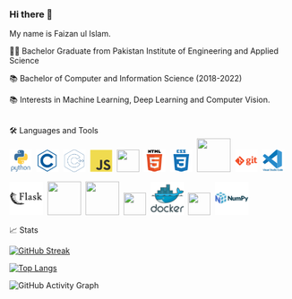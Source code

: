 ### Hi there 👋

My name is Faizan ul Islam.

👨‍🎓 Bachelor Graduate from Pakistan Institute of Engineering and Applied Science

📚 Bachelor of Computer and Information Science (2018-2022)

📚 Interests in Machine Learning, Deep Learning and Computer Vision.

<br>
🛠️ Languages and Tools
<div>
  <img src="https://github.com/devicons/devicon/blob/master/icons/python/python-original-wordmark.svg" title="Python" alt="Python" width="40" height="40"/>&nbsp;
  <img src="https://github.com/devicons/devicon/blob/master/icons/c/c-line.svg" title="C" alt="C" width="40" height="40"/>&nbsp;
  <img src="https://github.com/devicons/devicon/blob/master/icons/cplusplus/cplusplus-line.svg" title="C++" alt="C++" width="40" height="40"/>&nbsp;
  <img src="https://github.com/devicons/devicon/blob/master/icons/javascript/javascript-original.svg" title="JS" alt="JS" width="40"height="40"/>&nbsp;
  <img src="https://cdn.jsdelivr.net/gh/devicons/devicon/icons/react/react-original.svg" width="40"height="40"/>&nbsp;
  <img src="https://github.com/devicons/devicon/blob/master/icons/html5/html5-original-wordmark.svg" title="HTML5" alt="HTML" width="40" height="40"/>&nbsp;
  <img src="https://github.com/devicons/devicon/blob/master/icons/css3/css3-plain-wordmark.svg"  title="CSS3" alt="CSS" width="40" height="40"/>&nbsp;
  <img src="https://cdn.jsdelivr.net/gh/devicons/devicon/icons/unity/unity-original-wordmark.svg" width="60" height="60"/>&nbsp;
  <img src="https://github.com/devicons/devicon/blob/master/icons/git/git-plain-wordmark.svg" title="Git" alt="Git" width="40" height="40"/>&nbsp;
  <img src="https://github.com/devicons/devicon/blob/master/icons/vscode/vscode-original-wordmark.svg" title="VS" alt="VS" width="40" height="40"/>&nbsp;
  
  
  <img src="https://github.com/devicons/devicon/blob/master/icons/flask/flask-original-wordmark.svg" title="Flask" alt="Flask" width="60" height="60"/>&nbsp;
  <img src="https://cdn.jsdelivr.net/gh/devicons/devicon/icons/tensorflow/tensorflow-original-wordmark.svg" width="60" height="60"/>&nbsp;
  <img src="https://cdn.jsdelivr.net/gh/devicons/devicon/icons/pytorch/pytorch-original-wordmark.svg" width="60" height="60"/>&nbsp;
  <img src="https://cdn.jsdelivr.net/gh/devicons/devicon/icons/selenium/selenium-original.svg" width="40" height="40"/>&nbsp;
  <img src="https://github.com/devicons/devicon/blob/master/icons/docker/docker-original-wordmark.svg" title="Docker" alt="Docker" width="60" height="60"/>&nbsp;
  <img src="https://cdn.jsdelivr.net/gh/devicons/devicon/icons/mysql/mysql-original-wordmark.svg" width="40" height="40"/>&nbsp;
  <img src="https://github.com/devicons/devicon/blob/master/icons/numpy/numpy-original-wordmark.svg" title="Numpy" alt="Numpy" width="60" height="60"/>&nbsp;
</div>

📈 Stats 

[![GitHub Streak](https://github-readme-streak-stats.herokuapp.com/?user=codexfaizan&theme=dark&background=000000&hide_border=true)](https://git.io/streak-stats)

[![Top Langs](https://github-readme-stats.vercel.app/api/top-langs/?username=codexfaizan&layout=compact&theme=vision-friendly-dark&hide_border=true)](https://github.com/anuraghazra/github-readme-stats)

![GitHub Activity Graph](https://activity-graph.herokuapp.com/graph?username=codexfaizan&theme=dracula&hide_border=true)
